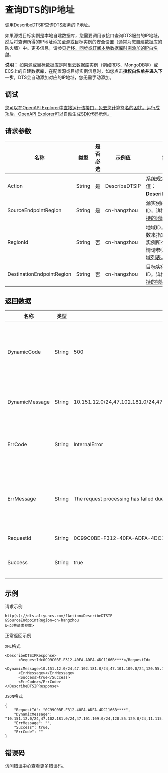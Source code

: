 # 查询DTS的IP地址

调用DescribeDTSIP查询DTS服务的IP地址。

如果源或目标实例是本地自建数据库，您需要调用该接口查询DTS服务的IP地址，然后将查询所得的IP地址添加至源或目标实例的安全设置（通常为您自建数据库的防火墙）中。更多信息，请参见[迁移、同步或订阅本地数据库时需添加的IP白名单](https://help.aliyun.com/document_detail/84900.htm)。

**说明：** 如果源或目标数据库是阿里云数据库实例（例如RDS、MongoDB等）或ECS上的自建数据库，在配置源或目标实例信息时，如您点击**授权白名单并进入下一步**，DTS会自动添加对应的IP地址，您无需手动添加。

## 调试

[您可以在OpenAPI Explorer中直接运行该接口，免去您计算签名的困扰。运行成功后，OpenAPI Explorer可以自动生成SDK代码示例。](https://api.aliyun.com/#product=Dts&api=DescribeDTSIP&type=RPC&version=2020-01-01)

## 请求参数

|名称|类型|是否必选|示例值|描述|
|--|--|----|---|--|
|Action|String|是|DescribeDTSIP|系统规定参数，取值：**DescribeDTSIP**。 |
|SourceEndpointRegion|String|是|cn-hangzhou|源实例所属地域ID，详情请参见[支持的地域列表](~~141033~~)。 |
|RegionId|String|否|cn-hangzhou|地域ID，传入本参数来指定DTS任务实例所在地域，详情请参见[支持的地域列表](~~141033~~)。 |
|DestinationEndpointRegion|String|否|cn-hangzhou|目标实例所属地域ID，详情请参见[支持的地域列表](~141033~)。 |

## 返回数据

|名称|类型|示例值|描述|
|--|--|---|--|
|DynamicCode|String|500|服务内部错误码，该参数即将下线。 |
|DynamicMessage|String|10.151.12.0/24,47.102.181.0/24,47.101.109.0/24,120.55.129.0/24,11.115.103.0/24,47.102.234.0/24|DTS服务的IP地址。 |
|ErrCode|String|InternalError|调用出错时返回的错误码。 |
|ErrMessage|String|The request processing has failed due to some unknown error.|调用错误时返回对应的错误信息。 |
|RequestId|String|0C99C0BE-F312-40FA-ADFA-4DC1166B\*\*\*\*|请求ID。 |
|Success|String|true|请求是否成功。 |

## 示例

请求示例

```
http(s)://dts.aliyuncs.com/?Action=DescribeDTSIP
&SourceEndpointRegion=cn-hangzhou
&<公共请求参数>
```

正常返回示例

`XML`格式

```
<DescribeDTSIPResponse>
      <RequestId>0C99C0BE-F312-40FA-ADFA-4DC1166B****</RequestId>
      <DynamicMessage>10.151.12.0/24,47.102.181.0/24,47.101.109.0/24,120.55.129.0/24,11.115.103.0/24,47.102.234.0/24</DynamicMessage>
      <ErrMessage></ErrMessage>
      <Success>true</Success>
      <ErrCode></ErrCode>
</DescribeDTSIPResponse>
```

`JSON`格式

```
{
	"RequestId": "0C99C0BE-F312-40FA-ADFA-4DC1166B****",
	"DynamicMessage": "10.151.12.0/24,47.102.181.0/24,47.101.109.0/24,120.55.129.0/24,11.115.103.0/24,47.102.234.0/24",
	"ErrMessage": "",
	"Success": true,
	"ErrCode": ""
}
```

## 错误码

访问[错误中心](https://error-center.aliyun.com/status/product/Dts)查看更多错误码。


